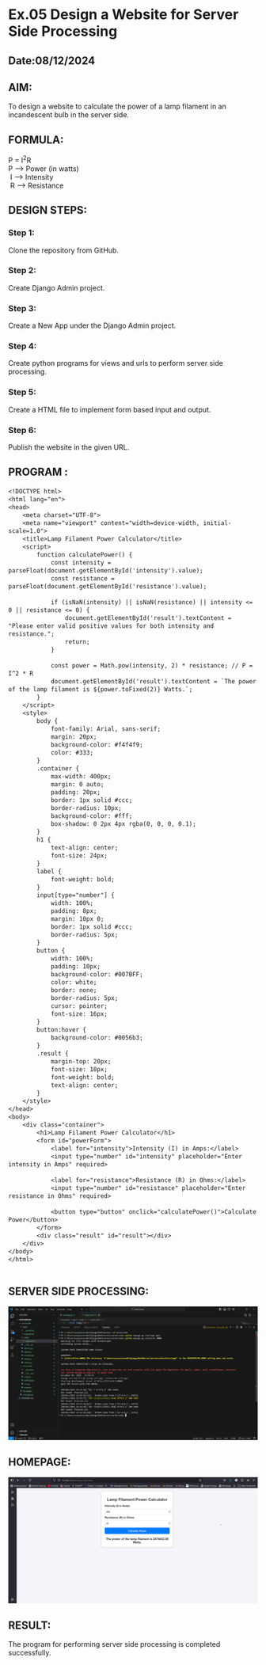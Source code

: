 # Ex.05 Design a Website for Server Side Processing
## Date:08/12/2024

## AIM:
 To design a website to calculate the power of a lamp filament in an incandescent bulb in the server side. 


## FORMULA:
P = I<sup>2</sup>R
<br> P --> Power (in watts)
<br> I --> Intensity
<br> R --> Resistance

## DESIGN STEPS:

### Step 1:
Clone the repository from GitHub.

### Step 2:
Create Django Admin project.

### Step 3:
Create a New App under the Django Admin project.

### Step 4:
Create python programs for views and urls to perform server side processing.

### Step 5:
Create a HTML file to implement form based input and output.

### Step 6:
Publish the website in the given URL.

## PROGRAM :
```
<!DOCTYPE html>
<html lang="en">
<head>
    <meta charset="UTF-8">
    <meta name="viewport" content="width=device-width, initial-scale=1.0">
    <title>Lamp Filament Power Calculator</title>
    <script>
        function calculatePower() {
            const intensity = parseFloat(document.getElementById('intensity').value);
            const resistance = parseFloat(document.getElementById('resistance').value);

            if (isNaN(intensity) || isNaN(resistance) || intensity <= 0 || resistance <= 0) {
                document.getElementById('result').textContent = "Please enter valid positive values for both intensity and resistance.";
                return;
            }

            const power = Math.pow(intensity, 2) * resistance; // P = I^2 * R
            document.getElementById('result').textContent = `The power of the lamp filament is ${power.toFixed(2)} Watts.`;
        }
    </script>
    <style>
        body {
            font-family: Arial, sans-serif;
            margin: 20px;
            background-color: #f4f4f9;
            color: #333;
        }
        .container {
            max-width: 400px;
            margin: 0 auto;
            padding: 20px;
            border: 1px solid #ccc;
            border-radius: 10px;
            background-color: #fff;
            box-shadow: 0 2px 4px rgba(0, 0, 0, 0.1);
        }
        h1 {
            text-align: center;
            font-size: 24px;
        }
        label {
            font-weight: bold;
        }
        input[type="number"] {
            width: 100%;
            padding: 8px;
            margin: 10px 0;
            border: 1px solid #ccc;
            border-radius: 5px;
        }
        button {
            width: 100%;
            padding: 10px;
            background-color: #007BFF;
            color: white;
            border: none;
            border-radius: 5px;
            cursor: pointer;
            font-size: 16px;
        }
        button:hover {
            background-color: #0056b3;
        }
        .result {
            margin-top: 20px;
            font-size: 18px;
            font-weight: bold;
            text-align: center;
        }
    </style>
</head>
<body>
    <div class="container">
        <h1>Lamp Filament Power Calculator</h1>
        <form id="powerForm">
            <label for="intensity">Intensity (I) in Amps:</label>
            <input type="number" id="intensity" placeholder="Enter intensity in Amps" required>

            <label for="resistance">Resistance (R) in Ohms:</label>
            <input type="number" id="resistance" placeholder="Enter resistance in Ohms" required>

            <button type="button" onclick="calculatePower()">Calculate Power</button>
        </form>
        <div class="result" id="result"></div>
    </div>
</body>
</html>


```

## SERVER SIDE PROCESSING:
![alt text](serverside-.png)

## HOMEPAGE:
![alt text](serverside.png)

## RESULT:
The program for performing server side processing is completed successfully.
